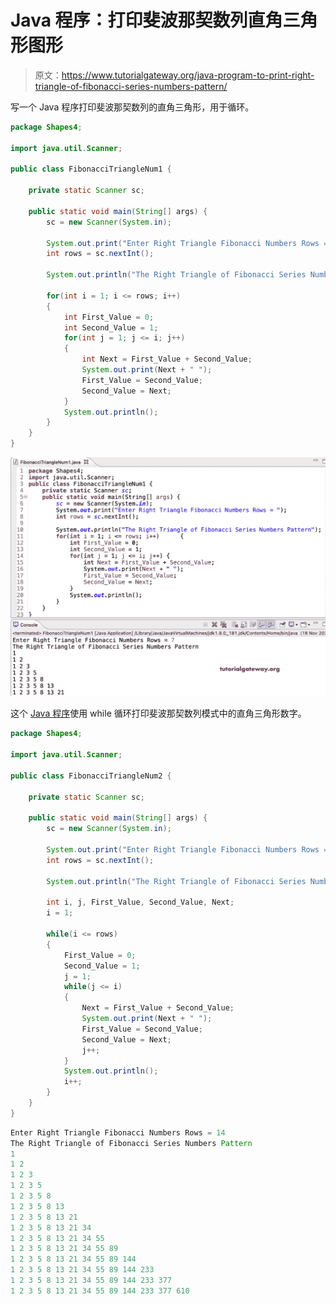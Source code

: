 # Java 程序：打印斐波那契数列直角三角形图形

> 原文：<https://www.tutorialgateway.org/java-program-to-print-right-triangle-of-fibonacci-series-numbers-pattern/>

写一个 Java 程序打印斐波那契数列的直角三角形，用于循环。

```java
package Shapes4;

import java.util.Scanner;

public class FibonacciTriangleNum1 {

	private static Scanner sc;

	public static void main(String[] args) {
		sc = new Scanner(System.in);

		System.out.print("Enter Right Triangle Fibonacci Numbers Rows = ");
		int rows = sc.nextInt();

		System.out.println("The Right Triangle of Fibonacci Series Numbers Pattern");

		for(int i = 1; i <= rows; i++)  
		{
			int First_Value = 0;
			int Second_Value = 1;
			for(int j = 1; j <= i; j++)
			{
				int Next = First_Value + Second_Value; 
				System.out.print(Next + " ");
                First_Value = Second_Value;
                Second_Value = Next;
			}
			System.out.println();
		}
	}
}
```

![Java Program to Print Right Triangle of Fibonacci Series Numbers Pattern](img/5f56ba7f211f0010b7fa52c8f54a67d3.png)

这个 [Java 程序](https://www.tutorialgateway.org/learn-java-programs/)使用 while 循环打印斐波那契数列模式中的直角三角形数字。

```java
package Shapes4;

import java.util.Scanner;

public class FibonacciTriangleNum2 {

	private static Scanner sc;

	public static void main(String[] args) {
		sc = new Scanner(System.in);

		System.out.print("Enter Right Triangle Fibonacci Numbers Rows = ");
		int rows = sc.nextInt();

		System.out.println("The Right Triangle of Fibonacci Series Numbers Pattern");

		int i, j, First_Value, Second_Value, Next;
		i = 1;

		while(i <= rows)  
		{
			First_Value = 0;
			Second_Value = 1;
			j = 1; 
			while(j <= i)
			{
				Next = First_Value + Second_Value; 
				System.out.print(Next + " ");
                First_Value = Second_Value;
                Second_Value = Next;
                j++;
			}
			System.out.println();
			i++;
		}
	}
}
```

```java
Enter Right Triangle Fibonacci Numbers Rows = 14
The Right Triangle of Fibonacci Series Numbers Pattern
1 
1 2 
1 2 3 
1 2 3 5 
1 2 3 5 8 
1 2 3 5 8 13 
1 2 3 5 8 13 21 
1 2 3 5 8 13 21 34 
1 2 3 5 8 13 21 34 55 
1 2 3 5 8 13 21 34 55 89 
1 2 3 5 8 13 21 34 55 89 144 
1 2 3 5 8 13 21 34 55 89 144 233 
1 2 3 5 8 13 21 34 55 89 144 233 377 
1 2 3 5 8 13 21 34 55 89 144 233 377 610 
```